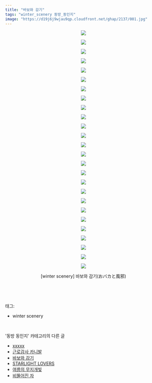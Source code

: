 ```yaml
---
title: "바보와 감기"
tags: "winter_scenery 동방_동인지"
image: "https://d19j6j9wjau9qp.cloudfront.net/ghap/2137/001.jpg"
---
```

<div class="article">
<p style="text-align: center; clear: none; float: none;"><img src="{{ site.imgserver8 }}/ghap/2137/001.jpg"/></p>
<p style="text-align: center; clear: none; float: none;"><img src="{{ site.imgserver8 }}/ghap/2137/002.jpg"/></p>
<p style="text-align: center; clear: none; float: none;"><img src="{{ site.imgserver8 }}/ghap/2137/003.jpg"/></p>
<p style="text-align: center; clear: none; float: none;"><img src="{{ site.imgserver8 }}/ghap/2137/004.jpg"/></p>
<p style="text-align: center; clear: none; float: none;"><img src="{{ site.imgserver8 }}/ghap/2137/005.jpg"/></p>
<p style="text-align: center; clear: none; float: none;"><img src="{{ site.imgserver8 }}/ghap/2137/006.jpg"/></p>
<p style="text-align: center; clear: none; float: none;"><img src="{{ site.imgserver8 }}/ghap/2137/007.jpg"/></p>
<p style="text-align: center; clear: none; float: none;"><img src="{{ site.imgserver8 }}/ghap/2137/008.jpg"/></p>
<p style="text-align: center; clear: none; float: none;"><img src="{{ site.imgserver8 }}/ghap/2137/009.jpg"/></p>
<p style="text-align: center; clear: none; float: none;"><img src="{{ site.imgserver8 }}/ghap/2137/010.jpg"/></p>
<p style="text-align: center; clear: none; float: none;"><img src="{{ site.imgserver8 }}/ghap/2137/011.jpg"/></p>
<p style="text-align: center; clear: none; float: none;"><img src="{{ site.imgserver8 }}/ghap/2137/012.jpg"/></p>
<p style="text-align: center; clear: none; float: none;"><img src="{{ site.imgserver8 }}/ghap/2137/013.jpg"/></p>
<p style="text-align: center; clear: none; float: none;"><img src="{{ site.imgserver8 }}/ghap/2137/014.jpg"/></p>
<p style="text-align: center; clear: none; float: none;"><img src="{{ site.imgserver8 }}/ghap/2137/015.jpg"/></p>
<p style="text-align: center; clear: none; float: none;"><img src="{{ site.imgserver8 }}/ghap/2137/016.jpg"/></p>
<p style="text-align: center; clear: none; float: none;"><img src="{{ site.imgserver8 }}/ghap/2137/017.jpg"/></p>
<p style="text-align: center; clear: none; float: none;"><img src="{{ site.imgserver8 }}/ghap/2137/018.jpg"/></p>
<p style="text-align: center; clear: none; float: none;"><img src="{{ site.imgserver8 }}/ghap/2137/019.jpg"/></p>
<p style="text-align: center; clear: none; float: none;"><img src="{{ site.imgserver8 }}/ghap/2137/020.jpg"/></p>
<p style="text-align: center; clear: none; float: none;"><img src="{{ site.imgserver8 }}/ghap/2137/021.jpg"/></p>
<p style="text-align: center; clear: none; float: none;"><img src="{{ site.imgserver8 }}/ghap/2137/022.jpg"/></p>
<p style="text-align: center; clear: none; float: none;"><img src="{{ site.imgserver8 }}/ghap/2137/023.jpg"/></p>
<p style="text-align: center; clear: none; float: none;"><img src="{{ site.imgserver8 }}/ghap/2137/024.jpg"/></p>
<p style="text-align: center; clear: none; float: none;"><img src="{{ site.imgserver8 }}/ghap/2137/025.jpg"/></p>
<p style="text-align: center; clear: none; float: none;"><img src="{{ site.imgserver8 }}/ghap/2137/026.jpg"/></p>
<p style="text-align: center; clear: none; float: none;">[winter scenery] 바보와 감기(おバカと風邪)</p>
<p><br/></p>
</div><br/>
<div class="tagTrail">
<p>태그: </p>
<ul>
<li>winter scenery</li>
</ul>
</div><br/>
<div class="another">
<p>'동방 동인지' 카테고리의 다른 글</p>
<ul>
<li><a href="/ghap_2139">xxxxx</a></li>
<li><a href="/ghap_2138">근로감사 카니발</a></li>
<li><a href="/ghap_2137">바보와 감기</a></li>
<li><a href="/ghap_2129">STARLIGHT LOVERS</a></li>
<li><a href="/ghap_2128">여름의 무지개빛</a></li>
<li><a href="/ghap_2127">비뚤어진 자</a></li>
</ul>
</div><br/>
<div class="cb_module cb_fluid">
<div class="cb_wrt cb_profile">
</div><!-- commentList close -->
</div><br/>
